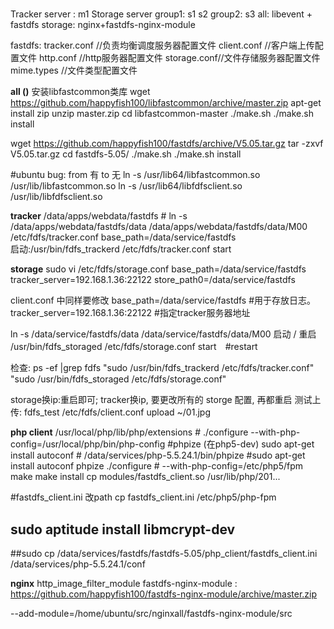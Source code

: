 #

Tracker server : m1
Storage server
group1: s1 s2
group2: s3
all: libevent + fastdfs   storage: nginx+fastdfs-nginx-module


fastdfs:
tracker.conf   //负责均衡调度服务器配置文件
client.conf      //客户端上传配置文件
http.conf     //http服务器配置文件
storage.conf//文件存储服务器配置文件
mime.types   //文件类型配置文件

**all ()**
安装libfastcommon类库
wget https://github.com/happyfish100/libfastcommon/archive/master.zip
apt-get install zip
unzip master.zip
cd libfastcommon-master
./make.sh
./make.sh install

wget  https://github.com/happyfish100/fastdfs/archive/V5.05.tar.gz
tar -zxvf V5.05.tar.gz 
cd fastdfs-5.05/
./make.sh
./make.sh install

#ubuntu bug: from 有 to 无
ln -s /usr/lib64/libfastcommon.so /usr/lib/libfastcommon.so
ln -s /usr/lib64/libfdfsclient.so /usr/lib/libfdfsclient.so


**tracker** /data/apps/webdata/fastdfs # ln -s /data/apps/webdata/fastdfs/data /data/apps/webdata/fastdfs/data/M00
/etc/fdfs/tracker.conf
base_path=/data/service/fastdfs  
启动:/usr/bin/fdfs_trackerd /etc/fdfs/tracker.conf start

**storage**
sudo vi /etc/fdfs/storage.conf
base_path=/data/service/fastdfs
tracker_server=192.168.1.36:22122
store_path0=/data/service/fastdfs

client.conf 中同样要修改
base_path=/data/service/fastdfs #用于存放日志。
tracker_server=192.168.1.36:22122 #指定tracker服务器地址

ln -s /data/service/fastdfs/data /data/service/fastdfs/data/M00
启动 / 重启
/usr/bin/fdfs_storaged /etc/fdfs/storage.conf start　#restart

检查: ps -ef |grep fdfs
"sudo /usr/bin/fdfs_trackerd /etc/fdfs/tracker.conf"
"sudo /usr/bin/fdfs_storaged /etc/fdfs/storage.conf"

storage换ip:重启即可; tracker换ip, 要更改所有的 storge 配置, 再都重启
测试上传:
fdfs_test /etc/fdfs/client.conf upload ~/01.jpg



**php client** /usr/local/php/lib/php/extensions  # ./configure  --with-php-config=/usr/local/php/bin/php-config
#phpize (在php5-dev) sudo apt-get install autoconf # /data/services/php-5.5.24.1/bin/phpize 
#sudo apt-get install autoconf
phpize
./configure  # --with-php-config=/etc/php5/fpm
make
make install
cp modules/fastdfs_client.so  /usr/lib/php/201...

#fastdfs_client.ini 改path
cp fastdfs_client.ini /etc/php5/php-fpm
## sudo aptitude install libmcrypt-dev
##sudo cp /data/services/fastdfs/fastdfs-5.05/php_client/fastdfs_client.ini /data/services/php-5.5.24.1/conf

**nginx**
http_image_filter_module
fastdfs-nginx-module : https://github.com/happyfish100/fastdfs-nginx-module/archive/master.zip

--add-module=/home/ubuntu/src/nginxall/fastdfs-nginx-module/src
